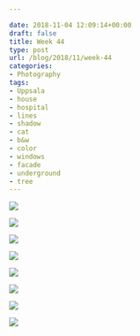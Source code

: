 ```yaml
---

date: 2018-11-04 12:09:14+00:00
draft: false
title: Week 44
type: post
url: /blog/2018/11/week-44
categories:
- Photography
tags:
- Uppsala
- house
- hospital
- lines
- shadow
- cat
- b&w
- color
- windows
- facade
- underground
- tree
---
```




  
   ![](/images/2018-11-04-201811week-44/image-asset.jpeg)

  

  
   ![](/images/2018-11-04-201811week-44/image-asset.jpeg)

  

  
   ![](/images/2018-11-04-201811week-44/image-asset.jpeg)

  

  
   ![](/images/2018-11-04-201811week-44/image-asset.jpeg)

  

  
   ![](/images/2018-11-04-201811week-44/image-asset.jpeg)

  

  
   ![](/images/2018-11-04-201811week-44/image-asset.jpeg)

  

  
   ![](/images/2018-11-04-201811week-44/image-asset.jpeg)

  

  
   ![](/images/2018-11-04-201811week-44/image-asset.jpeg)

  



